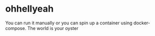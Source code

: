 # ohhellyeah

You can run it manually or you can spin up a container using docker-compose. The world is your oyster